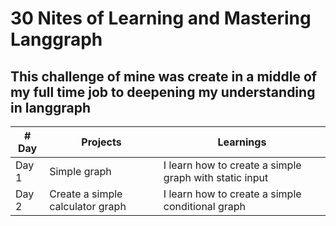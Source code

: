 # 30 Nites of Learning and Mastering Langgraph
## This challenge of mine was create in a middle of my full time job to deepening my understanding in langgraph

| # Day        |  Projects                        | Learnings |
|--------------|----------------------------------|-----------|
| Day 1 | Simple graph        | I learn how to create a simple graph with static input |
| Day 2 | Create a simple calculator graph | I learn how to create a simple conditional graph |
